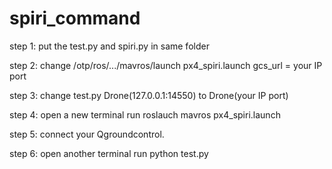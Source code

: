 # spiri_command

step 1: put the test.py and spiri.py in same folder

step 2: change /otp/ros/.../mavros/launch px4_spiri.launch    gcs_url   = your IP port

step 3: change test.py  Drone(127.0.0.1:14550) to Drone(your IP port)

step 4: open a new terminal run    roslauch mavros px4_spiri.launch

step 5: connect your Qgroundcontrol.

step 6: open another terminal run   python test.py
